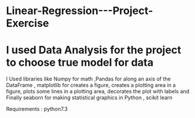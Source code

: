 # Linear-Regression---Project-Exercise



  # I used Data Analysis for the project to choose true model for data 










I Used libraries like Numpy for math ,Pandas for along an axis of the DataFrame , matplotlib for creates a figure, creates a plotting area in a figure, plots some lines in a plotting area, decorates the plot with labels and Finally seaborn for making statistical graphics in Python , scikit learn

Requirements : python7.3

